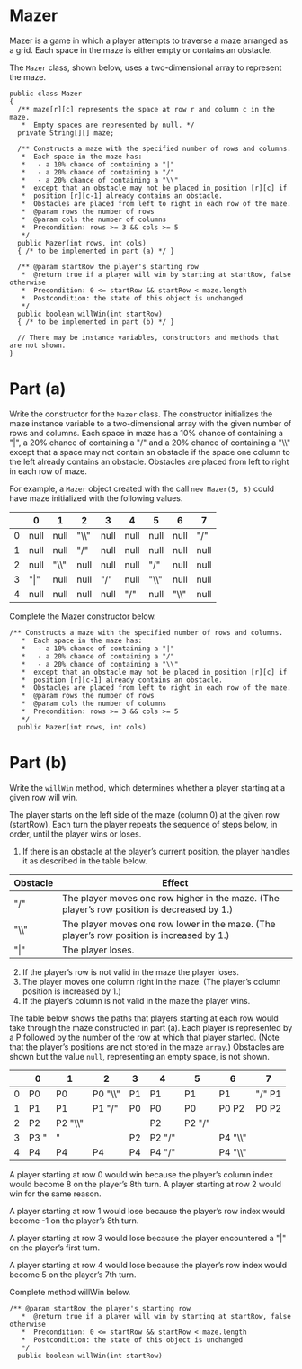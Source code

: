 # Mazer
Mazer is a game in which a player attempts to traverse a maze arranged as a grid. 
Each space in the maze is either empty or contains an obstacle.

The `Mazer` class, shown below, uses a two-dimensional array to represent the maze.
```
public class Mazer
{
  /** maze[r][c] represents the space at row r and column c in the maze.
   *  Empty spaces are represented by null. */
  private String[][] maze;

  /** Constructs a maze with the specified number of rows and columns.
   *  Each space in the maze has:
   *   - a 10% chance of containing a "|"
   *   - a 20% chance of containing a "/"
   *   - a 20% chance of containing a "\\"
   *  except that an obstacle may not be placed in position [r][c] if
   *  position [r][c-1] already contains an obstacle.
   *  Obstacles are placed from left to right in each row of the maze.
   *  @param rows the number of rows
   *  @param cols the number of columns
   *  Precondition: rows >= 3 && cols >= 5
   */
  public Mazer(int rows, int cols)
  { /* to be implemented in part (a) */ }

  /** @param startRow the player's starting row
   *  @return true if a player will win by starting at startRow, false otherwise
   *  Precondition: 0 <= startRow && startRow < maze.length
   *  Postcondition: the state of this object is unchanged
   */
  public boolean willWin(int startRow)
  { /* to be implemented in part (b) */ }

  // There may be instance variables, constructors and methods that are not shown.
}
```
# Part (a)
Write the constructor for the `Mazer` class. 
The constructor initializes the maze instance variable to a two-dimensional array with the given number of rows and columns. 
Each space in maze has a 10% chance of containing a "|", 
a 20% chance of containing a "/" and a 20% chance of containing a "\\\\" except that a space may not contain an obstacle 
if the space one column to the left already contains an obstacle. 
Obstacles are placed from left to right in each row of maze.

For example, a `Mazer` object created with the call `new Mazer(5, 8)` could have maze initialized with the following values.

| |0|1|2|3|4|5|6|7|
|-|-|-|-|-|-|-|-|-|
|0|null|null|"\\\\"|null|null|null|null|"/"|
|1|null|null|"/"|null|null|null|null|null|
|2|null|"\\\\"|null|null|null|"/"|null|null|
|3|"&#x7c;"|null|null|"/"|null|"\\\\"|null|null|
|4|null|null|null|null|"/"|null|"\\\\"|null|

Complete the Mazer constructor below.
```
/** Constructs a maze with the specified number of rows and columns.
   *  Each space in the maze has:
   *   - a 10% chance of containing a "|"
   *   - a 20% chance of containing a "/"
   *   - a 20% chance of containing a "\\"
   *  except that an obstacle may not be placed in position [r][c] if
   *  position [r][c-1] already contains an obstacle.
   *  Obstacles are placed from left to right in each row of the maze.
   *  @param rows the number of rows
   *  @param cols the number of columns
   *  Precondition: rows >= 3 && cols >= 5
   */
  public Mazer(int rows, int cols)
```

# Part (b)
Write the `willWin` method, which determines whether a player starting at a given row will win.

The player starts on the left side of the maze (column 0) at the given row (startRow). Each turn the player repeats the sequence of steps below, in order, until the player wins or loses.

1. If there is an obstacle at the player’s current position, the player handles it as described in the table below.

|Obstacle|Effect|
|--------|------|
|"/"|The player moves one row higher in the maze. (The player’s row position is decreased by 1.)|
|"\\\\"|The player moves one row lower in the maze. (The player’s row position is increased by 1.)|
|"&#x7c;"|The player loses.|

2. If the player’s row is not valid in the maze the player loses.
3. The player moves one column right in the maze. (The player’s column position is increased by 1.)
4. If the player’s column is not valid in the maze the player wins.

The table below shows the paths that players starting at each row would take through the maze constructed in part (a). 
Each player is represented by a P followed by the number of the row at which that player started. 
(Note that the player’s positions are not stored in the maze `array`.) 
Obstacles are shown but the value `null`, representing an empty space, is not shown.

| |0|1|2|3|4|5|6|7|
|-|-|-|-|-|-|-|-|-|
|0|P0|P0|P0 "\\\\"|P1|P1|P1|P1|"/" P1|
|1|P1|P1|P1 "/"|P0|P0|P0|P0 P2|P0 P2|
|2|P2|P2 "\\\\"| | |P2|P2 "/"| | | 
|3|P3 "|"| |P2|P2 "/"| |P4 "\\\\"| | |
|4|P4|P4|P4|P4|P4 "/"| |P4 "\\\\"| |

A player starting at row 0 would win because the player’s column index would become 8 on the player’s 8th turn. A player starting at row 2 would win for the same reason.

A player starting at row 1 would lose because the player’s row index would become -1 on the player’s 8th turn.

A player starting at row 3 would lose because the player encountered a "|" on the player’s first turn.

A player starting at row 4 would lose because the player’s row index would become 5 on the player’s 7th turn.

Complete method willWin below.
```
/** @param startRow the player's starting row
   *  @return true if a player will win by starting at startRow, false otherwise
   *  Precondition: 0 <= startRow && startRow < maze.length
   *  Postcondition: the state of this object is unchanged
   */
  public boolean willWin(int startRow)
  ```
